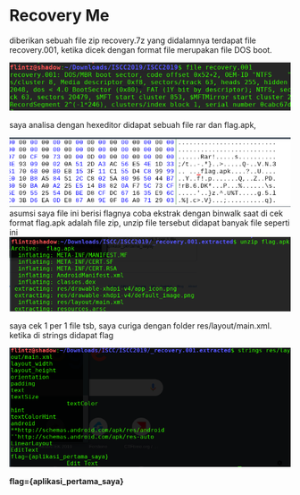 # Recovery Me
diberikan sebuah file zip recovery.7z
yang didalamnya terdapat file recovery.001, ketika dicek dengan format file merupakan file DOS boot.

<img src="img/1.png"/>

saya analisa dengan hexeditor didapat sebuah file rar dan flag.apk, 

<img src="img/5.png"/>
asumsi saya file ini berisi flagnya 
coba ekstrak dengan binwalk 
saat di cek format flag.apk adalah file zip, unzip file tersebut didapat banyak file seperti ini

<img src="img/3.png"/>

saya cek 1 per 1 file tsb, saya curiga dengan folder res/layout/main.xml. 
ketika di strings didapat flag 

<img src="img/4.png"/>

**flag={aplikasi_pertama_saya}**
 

